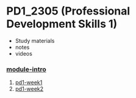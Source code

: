 # PD1_2305 (Professional Development Skills 1)
- Study materials
- notes
- videos

### [module-intro](module-intro)

1. [pd1-week1](pd1-week1)
2. [pd1-week2](pd1-week1)

